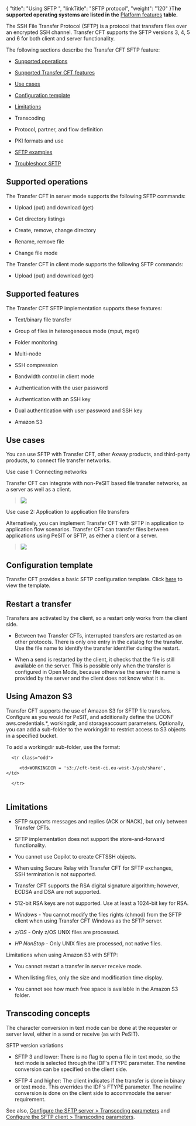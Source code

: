 {
    "title": "Using SFTP ",
    "linkTitle": "SFTP protocol",
    "weight": "120"
}T**he supported operating systems are listed in the** [Platform features](../datasheet) **table.**

The SSH File Transfer Protocol (SFTP) is a protocol that transfers files over an encrypted SSH channel. Transfer CFT supports the SFTP versions 3, 4, 5 and 6 for both client and server functionality.

The following sections describe the Transfer CFT SFTP feature:

-   [Supported operations](#Supporte)
-   [Supported Transfer CFT features](#Supporte2)
-   [Use cases](#Use)
-   [Configuration template](#Configur)
-   [Limitations](#Limitati)
-   Transcoding
-   Protocol, partner, and flow definition
-   PKI formats and use
-   [SFTP examples](cftssh_example.htm)
-   [Troubleshoot SFTP](sftp_troubleshoot.htm)

## <span id="Supporte"></span>Supported operations

The Transfer CFT in server mode supports the following SFTP commands:

-   Upload (put) and download (get)
-   Get directory listings
-   Create, remove, change directory
-   Rename, remove file
-   Change file mode

The Transfer CFT in client mode supports the following SFTP commands:

-   Upload (put) and download (get)

## <span id="Supporte2"></span>Supported features    

The Transfer CFT SFTP implementation supports these features:

-   Text/binary file transfer
-   Group of files in heterogeneous mode (mput, mget)
-   Folder monitoring
-   Multi-node
-   SSH compression
-   Bandwidth control in client mode
-   Authentication with the user password
-   Authentication with an SSH key
-   Dual authentication with user password and SSH key
-   Amazon S3

## <span id="Use"></span>Use cases

You can use SFTP with Transfer CFT, other Axway products, and third-party products, to connect file transfer networks.

Use case 1: Connecting networks

Transfer CFT can integrate with non-PeSIT based file transfer networks, as a server as well as a client.

> ![](/Images/TransferCFT/sftp_arch1.jpg)

Use case 2: Application to application file transfers

Alternatively, you can implement Transfer CFT with SFTP in application to application flow scenarios. Transfer CFT can transfer files between applications using PeSIT or SFTP, as either a client or a server.

> ![](/Images/TransferCFT/sftp_arch2.jpg)

## <span id="Configur"></span>Configuration template

Transfer CFT provides a basic SFTP configuration template. Click [here](cft-sftp.conf) to view the template.

## Restart a transfer

Transfers are activated by the client, so a restart only works from the client side.

-   Between two Transfer CFTs, interrupted transfers are restarted as on other protocols. There is only one entry in the catalog for the transfer. Use the file name to identify the transfer identifier during the restart.
-   When a send is restarted by the client, it checks that the file is still available on the server. This is possible only when the transfer is configured in Open Mode, because otherwise the server file name is provided by the server and the client does not know what it is.

## <span id="Using"></span>Using Amazon S3

Transfer CFT supports the use of Amazon S3 for SFTP file transfers. Configure as you would for PeSIT, and additionally define the UCONF aws.credentials.\*, workingdir, and storageaccount parameters. Optionally, you can add a sub-folder to the workingdir to restrict access to S3 objects in a specified bucket.

To add a workingdir sub-folder, use the format:

<table data-cellspacing="0">
   <tbody>
      <tr class="odd">
         <td>WORKINGDIR = 's3://cft-test-ci.eu-west-3/pub/share',         </td>
      </tr>
   </tbody>
</table>

## <span id="Limitati"></span>Limitations

-   SFTP supports messages and replies (ACK or NACK), but only between Transfer CFTs.
-   SFTP implementation does not support the store-and-forward functionality.
-   You cannot use Copilot to create CFTSSH objects.
-   When using Secure Relay with Transfer CFT for SFTP exchanges, SSH termination is not supported.
-   Transfer CFT supports the RSA digital signature algorithm; however, ECDSA and DSA are not supported.
-   512-bit RSA keys are not supported. Use at least a 1024-bit key for RSA.
-   *Windows* - You cannot modify the files rights (chmod) from the SFTP client when using Transfer CFT Windows as the SFTP server.
-   *z/OS* - Only z/OS UNIX files are processed.
-   *HP NonStop* - Only UNIX files are processed, not native files.

Limitations when using Amazon S3 with SFTP:

-   You cannot restart a transfer in server receive mode.
-   When listing files, only the size and modification time display.
-   You cannot see how much free space is available in the Amazon S3 folder.

## <span id="Transcod"></span>Transcoding concepts

The character conversion in text mode can be done at the requester or server level, either in a send or receive (as with PeSIT).

SFTP version variations

-   SFTP 3 and lower: There is no flag to open a file in text mode, so the text mode is selected through the IDF's FTYPE parameter. The newline conversion can be specified on the client side.
-   SFTP 4 and higher: The client indicates if the transfer is done in binary or text mode. This overrides the IDF's FTYPE parameter. The newline conversion is done on the client side to accommodate the server requirement.

See also, [Configure the SFTP server &gt; Transcoding parameters](sftp_server) and [Configure the SFTP client &gt; Transcoding parameters](sftp_client).

 
